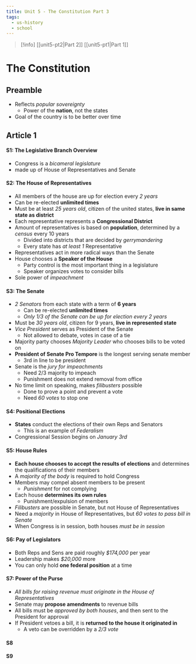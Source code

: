 ```yaml
---
title: Unit 5 - The Constitution Part 3
tags:
  - us-history
  - school
---
```

>[!info] [[unit5-pt2|Part 2]] [[unit5-pt1|Part 1]] 

# The Constitution

## Preamble

- Reflects *popular sovereignty*
	- Power of the **nation**, not the states
- Goal of the country is to be better over time

## Article 1

#### S1: **The Legislative Branch** Overview

- Congress is a *bicameral legislature*
- made up of House of Representatives and Senate

#### S2: The House of Representatives

- All members of the house are up for election every *2 years*
- Can be re-elected **unlimited times**
- Must be at least *25 years old*, citizen of the united states, **live in same state as district**
- Each representative represents a **Congressional District**
- Amount of representatives is based on **population**, determined by a *census* every 10 years
	- Divided into districts that are decided by *gerrymandering*
	- Every state has *at least 1* Representative
- Representatives act in more radical ways than the Senate
- House chooses a **Speaker of the House**
	- Party control is the most important thing in a legislature
	- Speaker organizes votes to consider bills
- Sole power of *impeachment*

#### S3: The Senate

- *2 Senators* from each state with a term of **6 years**
	- Can be re-elected **unlimited times**
	- *Only 1/3 of the Senate can be up for election every 2 years*
- Must be *30 years old*, citizen for 9 years, **live in represented state**
- *Vice President* serves as President of the Senate
	- Not allowed to debate, votes in case of a tie
- Majority party chooses *Majority Leader* who chooses bills to be voted on
- **President of Senate Pro Tempore** is the longest serving senate member
	- 3rd in line to be president
- Senate is the *jury for impeachments* 
	- Need 2/3 majority to impeach
	- Punishment does not extend removal from office
- No time limit on speaking, makes *filibusters* possible
	- Done to prove a point and prevent a vote
	- Need *60 votes* to stop one

#### S4: Positional Elections

- **States** conduct the elections of their own Reps and Senators
	- This is an example of *Federalism*
- Congressional Session begins on *January 3rd*

#### S5: House Rules

- **Each house chooses to accept the results of elections** and determines the qualifications of their members
- A *majority of the body* is required to hold Congress
- Members may compel absent members to be present
	- *Punishment* for not complying
- Each house **determines its own rules**
	- Punishment/expulsion of members
- *Filibusters* are possible in Senate, but not House of Representatives
- Need a *majority* in House of Representatives, but *60 votes to pass bill in Senate*
- When Congress is in session, both houses *must be in session*
#### S6: Pay of Legislators

- Both Reps and Sens are paid roughly *$174,000* per year
- Leadership makes *$20,000* more
- You can only hold **one federal position** at a time

#### S7: Power of the Purse

- *All bills for raising revenue must originate in the House of Representatives*
- Senate may **propose amendments** to revenue bills
- All bills must be *approved by both houses*, and then sent to the President for approval
- If President vetoes a bill, it is **returned to the house it originated in**
	- A veto can be overridden by a *2/3 vote*
#### S8

#### S9
